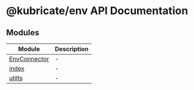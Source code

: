 # @kubricate/env API Documentation

## Modules

| Module | Description |
| ------ | ------ |
| [EnvConnector](EnvConnector/index.md) | - |
| [index](index/index.md) | - |
| [utilts](utilts/index.md) | - |
